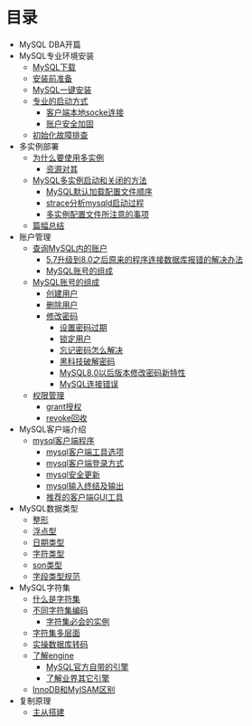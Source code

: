 # 目录

- MySQL DBA开篇
- MySQL专业环境安装
	- [MySQL下载](2-MySQL专业安装.md#MySQL下载)
	- [安装前准备](2-MySQL专业安装.md#安装前准备)
	- [MySQL一键安装](2-MySQL专业安装.md#MySQL一键安装)
	- [专业的启动方式](2-MySQL专业安装.md#专业的启动方式)
		- [客户端本地socke连接](2-MySQL专业安装.md#客户端本地socke连接)
		- [账户安全加固](2-MySQL专业安装.md#账户安全加固)
	- [初始化故障排查](2-MySQL专业安装.md#初始化故障排查)
- 多实例部署
	- [为什么要使用多实例](3-多实例安装部署.md#为什么要使用多实例)
		- [资源对其](3-多实例安装部署.md#资源对其)
	- [MySQL多实例启动和关闭的方法](3-多实例安装部署.md#MySQL多实例启动和关闭的方法)
		- [MySQL默认加载配置文件顺序](3-多实例安装部署.md#MySQL默认加载配置文件顺序)
		- [strace分析mysqld启动过程](3-多实例安装部署.md#strace分析mysqld启动过程)
		- [多实例配置文件所注意的事项](3-多实例安装部署.md#多实例配置文件所注意的事项)
	- [篇幅总结](3-多实例安装部署.md#篇幅总结)
- 账户管理
	- [查询MySQL内的账户](4-账户管理.md#查询MySQL内的账户)
		- [5.7升级到8.0之后原来的程序连接数据库报错的解决办法](4-账户管理.md#5.7升级到8.0之后原来的程序连接数据库报错的解决办法)
		- [MySQL账号的组成](4-账户管理.md#MySQL账号的组成)
	- [MySQL账号的组成](4-账户管理.md#MySQL账号的组成)
		- [创建用户](4-账户管理.md#创建用户)
		- [删除用户](4-账户管理.md#删除用户)
		- [修改密码](4-账户管理.md#修改密码)
			- [设置密码过期](4-账户管理.md#设置密码过期)
			- [锁定用户](4-账户管理.md#锁定用户)  
			- [忘记密码怎么解决](4-账户管理.md#忘记密码怎么解决) 
			- [黑科技破解密码](4-账户管理.md#黑科技破解密码) 
			- [MySQL8.0以后版本修改密码新特性](4-账户管理.md#MySQL以后版本修改密码新特性)
			- [MySQL连接错误](4-账户管理.md#MySQL连接错误)
	- [权限管理](4-账户管理.md#权限管理)
		- [grant授权](4-账户管理.md#grant授权)
		- [revoke回收](4-账户管理.md#revoke回收)
- MySQL客户端介绍
	- [mysql客户端程序](5-MySQL客户端介绍.md#mysql客户端程序)
		- [mysql客户端工具选项](5-MySQL客户端介绍.md#mysql客户端工具选项)
		- [mysql客户端登录方式](5-MySQL客户端介绍.md#mysql客户端登录方式)
		- [mysql安全更新](5-MySQL客户端介绍.md#mysql安全更新)
		- [mysql输入终结及输出](5-MySQL客户端介绍.md#mysql输入终结及输出)
		- [推荐的客户端GUI工具](5-MySQL客户端介绍.md#推荐的客户端GUI工具)
- MySQL数据类型
	- [整形](数据类型.md#整形)
	- [浮点型](数据类型.md#浮点型)
	- [日期类型](数据类型.md#日期类型)
	- [字符类型](数据类型.md#字符类型)
	- [son类型](数据类型.md#json类型)
	- [字段类型规范](数据类型.md#字段类型规范)
- MySQL字符集
	- [什么是字符集](字符集.md#什么是字符集)
	- [不同字符集编码](字符集.md#不同字符集编码)
		- [字符集必会的实例](字符集.md#字符集必会的实例)
	- [字符集多层面](字符集.md#字符集多层面)
	- [实操数据库转码](字符集.md#实操数据库转码)
	- [了解engine](字符集.md#了解engine)
		- [MySQL官方自带的引擎](字符集.md#MySQL官方自带的引擎)
		- [了解业界其它引擎](字符集.md#了解业界其它引擎)
	- [InnoDB和MyISAM区别](字符集.md#InnoDB和MyISAM区别)		
- 复制原理
	- [主从搭建](复制原理1.md#主从搭建)
		